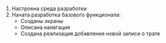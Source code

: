 1. Настроена среда разработки 
2. Начата разработка базового функционала:
    - Созданы экраны
    - Описана наивгация
    - Создана реализация добавление новой записи о трате